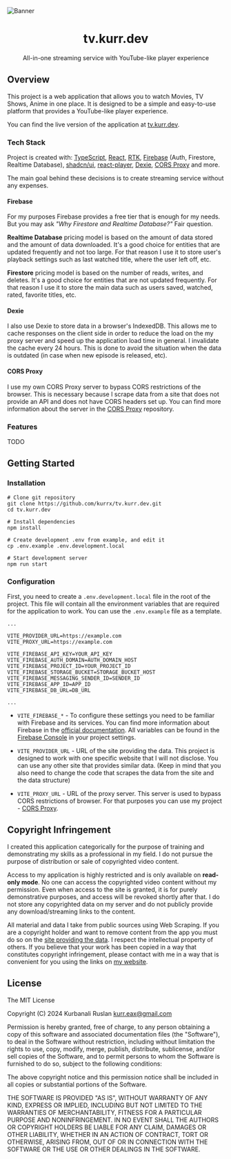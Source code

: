 <picture>
  <source media="(prefers-color-scheme: dark)" srcset="https://github.com/kurrx/tv.kurr.dev/blob/main/docs/banner-dark.png?raw=true">
  <source media="(prefers-color-scheme: light)" srcset="https://github.com/kurrx/tv.kurr.dev/blob/main/docs/banner-light.png?raw=true">
  <img alt="Banner" src="https://github.com/kurrx/tv.kurr.dev/blob/main/docs/banner-light.png?raw=true">
</picture>

<h1 align="center">tv.kurr.dev</h1>

<p align="center">All-in-one streaming service with YouTube-like player experience</p>

## Overview

This project is a web application that allows you to watch Movies, TV Shows, Anime in one place. It
is designed to be a simple and easy-to-use platform that provides a YouTube-like player experience.

You can find the live version of the application at [tv.kurr.dev](https://tv.kurr.dev).

### Tech Stack

Project is created with: [TypeScript](https://typescriptlang.org), [React](https://react.dev),
[RTK](https://redux-toolkit.js.org), [Firebase](https://firebase.google.com) (Auth, Firestore,
Realtime Database), [shadcn/ui](https://ui.shadcn.com),
[react-player](https://npmjs.com/package/react-player), [Dexie](https://dexie.org),
[CORS Proxy](https://github.com/kurrx/cors-proxy) and more.

The main goal behind these decisions is to create streaming service without any expenses.

#### Firebase

For my purposes Firebase provides a free tier that is enough for my needs. But you may ask _"Why
Firestore and Realtime Database?"_ Fair question.

**Realtime Database** pricing model is based on the amount of data stored and the amount of data
downloaded. It's a good choice for entities that are updated frequently and not too large. For that
reason I use it to store user's playback settings such as last watched title, where the user left
off, etc.

**Firestore** pricing model is based on the number of reads, writes, and deletes. It's a good choice
for entities that are not updated frequently. For that reason I use it to store the main data such
as users saved, watched, rated, favorite titles, etc.

#### Dexie

I also use Dexie to store data in a browser's IndexedDB. This allows me to cache responses on the
client side in order to reduce the load on the my proxy server and speed up the application load
time in general. I invalidate the cache every 24 hours. This is done to avoid the situation when the
data is outdated (in case when new episode is released, etc).

#### CORS Proxy

I use my own CORS Proxy server to bypass CORS restrictions of the browser. This is necessary because
I scrape data from a site that does not provide an API and does not have CORS headers set up. You
can find more information about the server in the [CORS Proxy](https://github.com/kurrx/cors-proxy)
repository.

### Features

TODO

## Getting Started

### Installation

```shell
# Clone git repository
git clone https://github.com/kurrx/tv.kurr.dev.git
cd tv.kurr.dev

# Install dependencies
npm install

# Create development .env from example, and edit it
cp .env.example .env.development.local

# Start development server
npm run start
```

### Configuration

First, you need to create a `.env.development.local` file in the root of the project. This file will
contain all the environment variables that are required for the application to work. You can use the
`.env.example` file as a template.

```
...

VITE_PROVIDER_URL=https://example.com
VITE_PROXY_URL=https://example.com

VITE_FIREBASE_API_KEY=YOUR_API_KEY
VITE_FIREBASE_AUTH_DOMAIN=AUTH_DOMAIN_HOST
VITE_FIREBASE_PROJECT_ID=YOUR_PROJECT_ID
VITE_FIREBASE_STORAGE_BUCKET=STORAGE_BUCKET_HOST
VITE_FIREBASE_MESSAGING_SENDER_ID=SENDER_ID
VITE_FIREBASE_APP_ID=APP_ID
VITE_FIREBASE_DB_URL=DB_URL

...
```

- `VITE_FIREBASE_*` - To configure these settings you need to be familiar with Firebase and its
  services. You can find more information about Firebase in the
  [official documentation](https://firebase.google.com/docs). All variables can be found in the
  [Firebase Console](https://console.firebase.google.com/) in your project settings.

- `VITE_PROVIDER_URL` - URL of the site providing the data. This project is designed to work with
  one specific website that I will not disclose. You can use any other site that provides similar
  data. (Keep in mind that you also need to change the code that scrapes the data from the site and
  the data structure)

- `VITE_PROXY_URL` - URL of the proxy server. This server is used to bypass CORS restrictions of
  browser. For that purposes you can use my project -
  [CORS Proxy](https://github.com/kurrx/cors-proxy).

## Copyright Infringement

I created this application categorically for the purpose of training and demonstrating my skills as
a professional in my field. I do not pursue the purpose of distribution or sale of copyrighted video
content.

Access to my application is highly restricted and is only available on **read-only mode**. No one
can access the copyrighted video content without my permission. Even when access to the site is
granted, it is for purely demonstrative purposes, and access will be revoked shortly after that. I
do not store any copyrighted data on my server and do not publicly provide any download/streaming
links to the content.

All material and data I take from public sources using Web Scraping. If you are a copyright holder
and want to remove content from the app you must do so on the
[site providing the data](https://tv.kurr.dev/policy). I respect the intellectual property of
others. If you believe that your work has been copied in a way that constitutes copyright
infringement, please contact with me in a way that is convenient for you using the links on
[my website](https://kurr.dev).

## License

The MIT License

Copyright (C) 2024 Kurbanali Ruslan <kurr.eax@gmail.com>

Permission is hereby granted, free of charge, to any person obtaining a copy of this software and
associated documentation files (the "Software"), to deal in the Software without restriction,
including without limitation the rights to use, copy, modify, merge, publish, distribute,
sublicense, and/or sell copies of the Software, and to permit persons to whom the Software is
furnished to do so, subject to the following conditions:

The above copyright notice and this permission notice shall be included in all copies or substantial
portions of the Software.

THE SOFTWARE IS PROVIDED "AS IS", WITHOUT WARRANTY OF ANY KIND, EXPRESS OR IMPLIED, INCLUDING BUT
NOT LIMITED TO THE WARRANTIES OF MERCHANTABILITY, FITNESS FOR A PARTICULAR PURPOSE AND
NONINFRINGEMENT. IN NO EVENT SHALL THE AUTHORS OR COPYRIGHT HOLDERS BE LIABLE FOR ANY CLAIM, DAMAGES
OR OTHER LIABILITY, WHETHER IN AN ACTION OF CONTRACT, TORT OR OTHERWISE, ARISING FROM, OUT OF OR IN
CONNECTION WITH THE SOFTWARE OR THE USE OR OTHER DEALINGS IN THE SOFTWARE.
